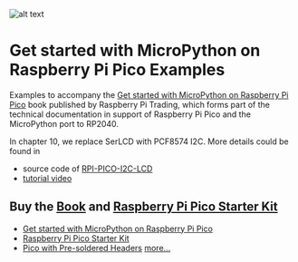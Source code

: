 ![alt text](https://s3-ap-northeast-1.amazonaws.com/raspberrypi-tw/wp-content/uploads/2021/03/22150810/rpi-pi-pico-basic-kit_1200x480.jpg)

# Get started with MicroPython on Raspberry Pi Pico Examples

Examples to accompany the [Get started with MicroPython on Raspberry Pi Pico](https://hackspace.raspberrypi.org/books/micropython-pico) book published by Raspberry Pi Trading, which forms part of the technical documentation in support of Raspberry Pi Pico and the MicroPython port to RP2040.

In chapter 10, we replace SerLCD with PCF8574 I2C. More details could be found in
* source code of [RPI-PICO-I2C-LCD](https://github.com/T-622/RPI-PICO-I2C-LCD)
* [tutorial video](https://www.youtube.com/watch?v=B8Kr_3xHjqE)

## Buy the [Book](https://hackspace.raspberrypi.org/books/micropython-pico) and [Raspberry Pi Pico Starter Kit](https://www.raspberrypi.com.tw/39346/raspberry-pi-pico-starter-kit)
* [Get started with MicroPython on Raspberry Pi Pico](https://hackspace.raspberrypi.org/books/micropython-pico)
* [Raspberry Pi Pico Starter Kit](https://www.raspberrypi.com.tw/39346/raspberry-pi-pico-starter-kit)
* [Pico with Pre-soldered Headers](https://www.raspberrypi.com.tw/39301/raspberry-pi-pico-h)
[more...](https://www.raspberrypi.com.tw/tag/pico/)
